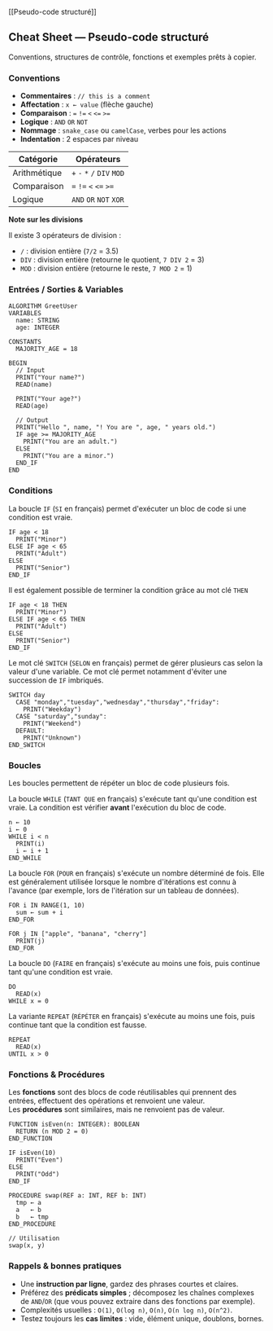 [[Pseudo-code structuré]]

## Cheat Sheet — Pseudo-code structuré[](https://formations.nicolas.sh/algorithms/pseudo-code-cheatsheet?authuser=0#cheatsheet-pseudo)

Conventions, structures de contrôle, fonctions et exemples prêts à copier.

### Conventions[](https://formations.nicolas.sh/algorithms/pseudo-code-cheatsheet?authuser=0#conventions)

- **Commentaires** : `// this is a comment`
- **Affectation** : `x ← value` (flèche gauche)
- **Comparaison** : `=` `!=` `<` `<=` `>=`
- **Logique** : `AND` `OR` `NOT`
- **Nommage** : `snake_case` ou `camelCase`, verbes pour les actions
- **Indentation** : 2 espaces par niveau

|Catégorie|Opérateurs|
|---|---|
|Arithmétique|`+` `-` `*` `/` `DIV` `MOD`|
|Comparaison|`=` `!=` `<` `<=` `>=`|
|Logique|`AND` `OR` `NOT` `XOR`|

**Note sur les divisions**

Il existe 3 opérateurs de division :

- `/` : division entière (`7/2` = 3.5)
- `DIV` : division entière (retourne le quotient, `7 DIV 2` = 3)
- `MOD` : division entière (retourne le reste, `7 MOD 2` = 1)

### Entrées / Sorties & Variables[](https://formations.nicolas.sh/algorithms/pseudo-code-cheatsheet?authuser=0#io-variables)

```
ALGORITHM GreetUser
VARIABLES
  name: STRING
  age: INTEGER

CONSTANTS
  MAJORITY_AGE = 18

BEGIN
  // Input
  PRINT("Your name?")
  READ(name)

  PRINT("Your age?")
  READ(age)

  // Output
  PRINT("Hello ", name, "! You are ", age, " years old.")
  IF age >= MAJORITY_AGE
    PRINT("You are an adult.")
  ELSE
    PRINT("You are a minor.")
  END_IF
END
```

### Conditions[](https://formations.nicolas.sh/algorithms/pseudo-code-cheatsheet?authuser=0#conditions)

La boucle `IF` (`SI` en français) permet d'exécuter un bloc de code si une condition est vraie.

```
IF age < 18
  PRINT("Minor")
ELSE IF age < 65
  PRINT("Adult")
ELSE
  PRINT("Senior")
END_IF
```

Il est également possible de terminer la condition grâce au mot clé `THEN`

```
IF age < 18 THEN
  PRINT("Minor")
ELSE IF age < 65 THEN
  PRINT("Adult")
ELSE
  PRINT("Senior")
END_IF
```

Le mot clé `SWITCH` (`SELON` en français) permet de gérer plusieurs cas selon la valeur d'une variable. Ce mot clé permet notamment d'éviter une succession de `IF` imbriqués.

```
SWITCH day
  CASE "monday","tuesday","wednesday","thursday","friday":
    PRINT("Weekday")
  CASE "saturday","sunday":
    PRINT("Weekend")
  DEFAULT:
    PRINT("Unknown")
END_SWITCH
```

### Boucles[](https://formations.nicolas.sh/algorithms/pseudo-code-cheatsheet?authuser=0#boucles)

Les boucles permettent de répéter un bloc de code plusieurs fois.

La boucle `WHILE` (`TANT QUE` en français) s'exécute tant qu'une condition est vraie. La condition est vérifier **avant** l'exécution du bloc de code.

```
n ← 10
i ← 0
WHILE i < n
  PRINT(i)
  i ← i + 1
END_WHILE
```

La boucle `FOR` (`POUR` en français) s'exécute un nombre déterminé de fois. Elle est généralement utilisée lorsque le nombre d'itérations est connu à l'avance (par exemple, lors de l'itération sur un tableau de données).

```
FOR i IN RANGE(1, 10)
  sum ← sum + i
END_FOR

FOR j IN ["apple", "banana", "cherry"]
  PRINT(j)
END_FOR
```

La boucle `DO` (`FAIRE` en français) s'exécute au moins une fois, puis continue tant qu'une condition est vraie.

```
DO
  READ(x)
WHILE x = 0
```

La variante `REPEAT` (`RÉPÉTER` en français) s'exécute au moins une fois, puis continue tant que la condition est fausse.

```
REPEAT
  READ(x)
UNTIL x > 0
```

### Fonctions & Procédures[](https://formations.nicolas.sh/algorithms/pseudo-code-cheatsheet?authuser=0#fonctions)

Les **fonctions** sont des blocs de code réutilisables qui prennent des entrées, effectuent des opérations et renvoient une valeur. Les **procédures** sont similaires, mais ne renvoient pas de valeur.

```
FUNCTION isEven(n: INTEGER): BOOLEAN
  RETURN (n MOD 2 = 0)
END_FUNCTION

IF isEven(10)
  PRINT("Even")
ELSE
  PRINT("Odd")
END_IF
```

```
PROCEDURE swap(REF a: INT, REF b: INT)
  tmp ← a
  a   ← b
  b   ← tmp
END_PROCEDURE

// Utilisation
swap(x, y)
```

### Rappels & bonnes pratiques[](https://formations.nicolas.sh/algorithms/pseudo-code-cheatsheet?authuser=0#rappels)

- Une **instruction par ligne**, gardez des phrases courtes et claires.
- Préférez des **prédicats simples** ; décomposez les chaînes complexes de `AND`/`OR` (que vous pouvez extraire dans des fonctions par exemple).
- Complexités usuelles : `O(1)`, `O(log n)`, `O(n)`, `O(n log n)`, `O(n^2)`.
- Testez toujours les **cas limites** : vide, élément unique, doublons, bornes.